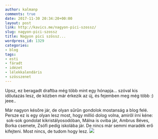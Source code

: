 ```yaml
---
author: kalmanp
comments: true
date: 2017-11-30 20:34:20+00:00
layout: post
link: http://kavics.me/nagyon-pici-szossz/
slug: nagyon-pici-szossz
title: Nagyon pici szössz...
wordpress_id: 1329
categories:
- blog
tags:
- esti
- fáradt
- idézet
- lélekkalendáris
- szösszenet
---
```


Upsz, ez beragadt draftba még több mint egy hónapja... szóval kis időutazás lesz, de közben már érkezik az új, és fejemben meg még több :) jeee..

Már nagyon későre jár, de olyan sűrűn gondolok mostanság a blog felé. Persze ez is egy olyan lesz most, hogy millió dolog volna, amiről írni kéne:  sok-sok gondolat kikristályosodóban, Málna is oviba jár, Ambrus 8éves, Borka csemete, Zsófi pedig iskolába jár. De nincs már semmi maradék erő kifejteni. Most nincs, de tudom hogy lesz.
![](http://kavics.me/wp-content/uploads/2017/10/Photo-on-2017.-10.-20.-at-0.00-2.jpg)
